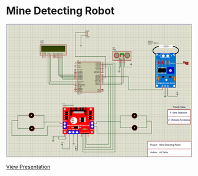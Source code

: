 # Mine Detecting Robot
![](Mine_detecing_robot.png)

[View Presentation](https://drive.google.com/file/d/10ZKfI_DUb4aF_J7r5mhemBL-nE6YsyrA/view?usp=drive_link)
